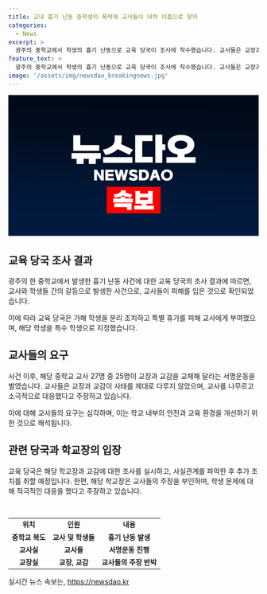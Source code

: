 ```yaml
---
title: 교내 흉기 난동 중학생의 폭력에 교사들이 대처 미흡으로 항의
categories:
  - News
excerpt: >
  광주의 중학교에서 학생의 흉기 난동으로 교육 당국이 조사에 착수했습니다. 교사들은 교장과 교감이 적절히 대처하지 않았다며 강력히 반발하고, 25명의 교사가 교장과 교감 교체를 요구하는 서명운동을 벌이고 있습니다. 이에 대해 학교장은 소극적 조치를 취한 적 없다고 주장하고 교사들의 주장을 부인했습니다. 현재 교육 당국은 사실관계를 파악한 뒤 조치를 취할 예정입니다.
feature_text: >
  광주의 중학교에서 학생의 흉기 난동으로 교육 당국이 조사에 착수했습니다. 교사들은 교장과 교감이 적절히 대처하지 않았다며 강력히 반발하고, 25명의 교사가 교장과 교감 교체를 요구하는 서명운동을 벌이고 있습니다. 이에 대해 학교장은 소극적 조치를 취한 적 없다고 주장하고 교사들의 주장을 부인했습니다. 현재 교육 당국은 사실관계를 파악한 뒤 조치를 취할 예정입니다.
image: '/assets/img/newsdao_breakingnews.jpg'
---
```


<p><img src="/assets/img/newsdao_breakingnews.jpg" alt="firstkoreanews 속보" /></p>

<h2 data-ke-size="size26">교육 당국 조사 결과</h2>

<p data-ke-size="size16">광주의 한 중학교에서 발생한 흉기 난동 사건에 대한 교육 당국의 조사 결과에 따르면, 교사와 학생들 간의 갈등으로 발생한 사건으로, 교사들이 피해를 입은 것으로 확인되었습니다.</p>

<p data-ke-size="size16">이에 따라 교육 당국은 가해 학생을 분리 조치하고 특별 휴가를 피해 교사에게 부여했으며, 해당 학생을 특수 학생으로 지정했습니다.</p>

<h2 data-ke-size="size26">교사들의 요구</h2>

<p data-ke-size="size16">사건 이후, 해당 중학교 교사 27명 중 25명이 교장과 교감을 교체해 달라는 서명운동을 벌였습니다. 교사들은 교장과 교감이 사태를 제대로 다루지 않았으며, 교사를 나무르고 소극적으로 대응했다고 주장하고 있습니다.</p>

<p data-ke-size="size16">이에 대해 교사들의 요구는 심각하며, 이는 학교 내부의 안전과 교육 환경을 개선하기 위한 것으로 해석됩니다.</p>

<h2 data-ke-size="size26">관련 당국과 학교장의 입장</h2>

<p data-ke-size="size16">교육 당국은 해당 학교장과 교감에 대한 조사를 실시하고, 사실관계를 파악한 후 추가 조치를 취할 예정입니다. 한편, 해당 학교장은 교사들의 주장을 부인하며, 학생 문제에 대해 적극적인 대응을 했다고 주장하고 있습니다.</p>

<p data-ke-size="size16">&nbsp;</p>

<table>
    <tbody>
        <tr>
            <td style="text-align: center; height: 17px;"><b>위치</b></td>
            <td style="text-align: center; height: 17px;"><b>인원</b></td>
            <td style="text-align: center; height: 17px;"><b>내용</b></td>
        </tr>
        <tr>
            <td style="text-align: center; height: 17px;"><b>중학교 복도</b></td>
            <td style="text-align: center; height: 17px;"><b>교사 및 학생들</b></td>
            <td style="text-align: center; height: 17px;"><b>흉기 난동 발생</b></td>
        </tr>
        <tr>
            <td style="text-align: center; height: 17px;"><b>교사실</b></td>
            <td style="text-align: center; height: 17px;"><b>교사들</b></td>
            <td style="text-align: center; height: 17px;"><b>서명운동 진행</b></td>
        </tr>
        <tr>
            <td style="text-align: center; height: 17px;"><b>교장실</b></td>
            <td style="text-align: center; height: 17px;"><b>교장, 교감</b></td>
            <td style="text-align: center; height: 17px;"><b>교사들의 주장 반박</b></td>
        </tr>
    </tbody>
</table>
실시간 뉴스 속보는, <a href="https://newsdao.kr" rel="dofollow">https://newsdao.kr</a>


